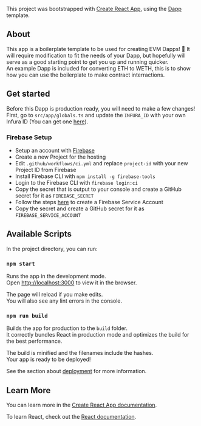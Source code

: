 This project was bootstrapped with [Create React App](https://github.com/facebook/create-react-app), using the [Dapp](https://github.com/chase-manning/cra-template-dapp) template.

## About

This app is a boilerplate template to be used for creating EVM Dapps! :tada:
It will require modification to fit the needs of your Dapp, but hopefully will serve as a good starting point to get you up and running quicker.  
An example Dapp is included for converting ETH to WETH, this is to show how you can use the boilerplate to make contract interractions.

## Get started

Before this Dapp is production ready, you will need to make a few changes!  
First, go to `src/app/globals.ts` and update the `INFURA_ID` with your own Infura ID (You can get one [here](https://infura.io/)).

### Firebase Setup

- Setup an account with [Firebase](https://firebase.google.com/)
- Create a new Project for the hosting
- Edit `.github/workflows/ci.yml` and replace `project-id` with your new Project ID from Firebase
- Install Firebase CLI with `npm install -g firebase-tools`
- Login to the Firebase CLI with `firebase login:ci`
- Copy the secret that is output to your console and create a GitHub secret for it as `FIREBASE_SECRET`
- Follow the steps [here](https://github.com/FirebaseExtended/action-hosting-deploy/blob/main/docs/service-account.md) to create a Firebase Service Account
- Copy the secret and create a GitHub secret for it as `FIREBASE_SERVICE_ACCOUNT`

## Available Scripts

In the project directory, you can run:

### `npm start`

Runs the app in the development mode.<br />
Open [http://localhost:3000](http://localhost:3000) to view it in the browser.

The page will reload if you make edits.<br />
You will also see any lint errors in the console.

### `npm run build`

Builds the app for production to the `build` folder.<br />
It correctly bundles React in production mode and optimizes the build for the best performance.

The build is minified and the filenames include the hashes.<br />
Your app is ready to be deployed!

See the section about [deployment](https://facebook.github.io/create-react-app/docs/deployment) for more information.

## Learn More

You can learn more in the [Create React App documentation](https://facebook.github.io/create-react-app/docs/getting-started).

To learn React, check out the [React documentation](https://reactjs.org/).
